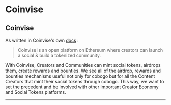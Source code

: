 # Coinvise

## Coinvise&#x20;

As written in Coinvise's own [docs](https://coinvise.notion.site/About-5fb7ccf93bbe4257bde71a5be73537be) :

> Coinvise is an open platform on Ethereum where creators can launch a social & build a tokenized community.

With Coinvise, Creators and Communities can mint social tokens, airdrops them,  create rewards and bounties. We see all of the airdrop, rewards and bounties mechanisms useful not only for cobogo but for all the Content Creators that mint their social tokens through cobogo. This way, we want to set the precedent and be involved with other important Creator Economy and Social Tokens platforms.



****

